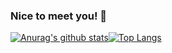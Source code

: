 ### Nice to meet you! 👋

[![Anurag's github stats](https://github-readme-stats.vercel.app/api?username=YangMengHeng&count_private=true&show_icons=true&theme=merko)](https://github.com/anuraghazra/github-readme-stats)[![Top Langs](https://github-readme-stats.vercel.app/api/top-langs/?username=YangMengHeng&layout=compact)](https://github.com/anuraghazra/github-readme-stats)
